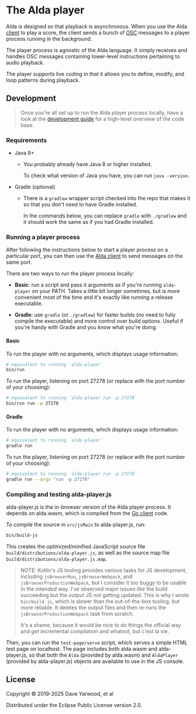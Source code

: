 # The Alda player

Alda is designed so that playback is asynchronous. When you use the Alda
[client](../client) to play a score, the client sends a bunch of
[OSC][osc-page] messages to a player process running in the background.

[osc-page]: http://opensoundcontrol.org

The player process is agnostic of the Alda language. It simply receives and
handles OSC messages containing lower-level instructions pertaining to audio
playback.

The player supports live coding in that it allows you to define, modify, and
loop patterns during playback.

## Development

> Once you're all set up to run the Alda player process locally, have a look at
> the [development guide](./doc/development-guide.md) for a high-level overview
> of the code base.

### Requirements

* Java 8+
  * You probably already have Java 8 or higher installed.

    To check what version of Java you have, you can run `java -version`.

* Gradle (optional)
  * There is a `gradlew` wrapper script checked into the repo that makes it so
    that you don't need to have Gradle installed.

    In the commands below, you can replace `gradle` with `./gradlew` and it
    should work the same as if you had Gradle installed.

### Running a player process

After following the instructions below to start a player process on a particular
port, you can then use the [Alda client](../client) to send messages on the same
port.

There are two ways to run the player process locally:

* **Basic**: run a script and pass it arguments as if you're running
  `alda-player` on your PATH. Takes a little bit longer sometimes, but is more
  convenient most of the time and it's exactly like running a release
  executable.

* **Gradle**: use `gradle` (or `./gradlew`) for faster builds (no need to fully
  compile the executable) and more control over build options. Useful if you're
  handy with Gradle and you know what you're doing.

#### Basic

To run the player with no arguments, which displays usage information:

```bash
# equivalent to running `alda-player`
bin/run
```

To run the player, listening on port 27278 (or replace with the port number of
your choosing):

```bash
# equivalent to running `alda-player run -p 27278`
bin/run run -p 27278
```

#### Gradle

To run the player with no arguments, which displays usage information:

```bash
# equivalent to running `alda-player`
gradle run
```

To run the player, listening on port 27278 (or replace with the port number of
your choosing):

```bash
# equivalent to running `alda-player run -p 27278`
gradle run --args "run -p 27278"
```

### Compiling and testing alda-player.js

alda-player.js is the in-browser version of the Alda player process. It depends
on alda.wasm, which is compiled from the [Go client](../client) code.

To compile the source in `src/jsMain` to alda-player.js, run:

```bash
bin/build-js
```

This creates the optimized/minified JavaScript source file
`build/distributions/alda-player.js`, as well as the source map file
`build/distributions/alda-player.js.map`.

> NOTE: Kotlin's JS tooling provides various tasks for JS development, including
> `jsBrowserRun`, `jsBrowserWebpack`, and `jsBrowserProductionWebpack`, but I
> consider it too buggy to be usable in the intended way. I've observed major
> issues like the build succeeding but the output JS not getting updated. This
> is why I wrote `bin/build-js`, which is slower than the out-of-the-box tooling,
> but more reliable. It deletes the output files and then re-runs the
> `jsBrowserProductionWebpack` task from scratch.
>
> It's a shame, because it would be nice to do things the official way and get
> incremental compilation and whatnot, but c'est la vie.

Then, you can run the `test-page/serve` script, which serves a simple HTML test
page on localhost. The page includes both alda.wasm and alda-player.js, so that
both the `Alda` (provided by alda.wasm) and `AldaPlayer` (provided by
alda-player.js) objects are available to use in the JS console.

## License

Copyright © 2019-2025 Dave Yarwood, et al

Distributed under the Eclipse Public License version 2.0.
